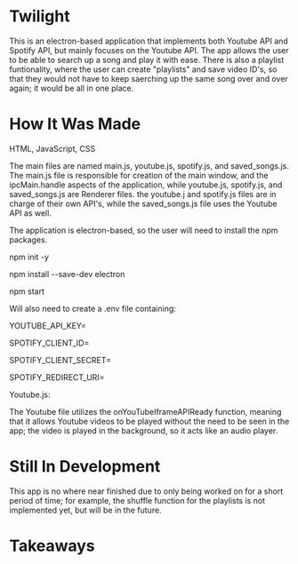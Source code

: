 # Twilight
This is an electron-based application that implements both Youtube API and Spotify API, but mainly focuses on the Youtube API. The app allows the user to be able to search up a song and play it with ease. There is also a playlist funtionality, where the user can create "playlists" and save video ID's, so that they would not have to keep saerching up the same song over and over again; it would be all in one place.

# How It Was Made
HTML, JavaScript, CSS

The main files are named main.js, youtube.js, spotify.js, and saved_songs.js. The main.js file is responsible for creation of the main window, and the ipcMain.handle aspects of the application, while youtube.js, spotify.js, and saved_songs.js are Renderer files. the youtube.j and spotify.js files are in charge of their own API's, while the saved_songs.js file uses the Youtube API as well.

The application is electron-based, so the user will need to install the npm packages.

npm init -y

npm install --save-dev electron

npm start

Will also need to create a .env file containing:

YOUTUBE_API_KEY=

SPOTIFY_CLIENT_ID=

SPOTIFY_CLIENT_SECRET=

SPOTIFY_REDIRECT_URI=


Youtube.js:

The Youtube file utilizes the onYouTubeIframeAPIReady function, meaning that it allows Youtube videos to be played without the need to be seen in the app; the video is played in the background, so it acts like an audio player. 

# Still In Development
This app is no where near finished due to only being worked on for a short period of time; for example, the shuffle function for the playlists is not implemented yet, but will be in the future.

# Takeaways

